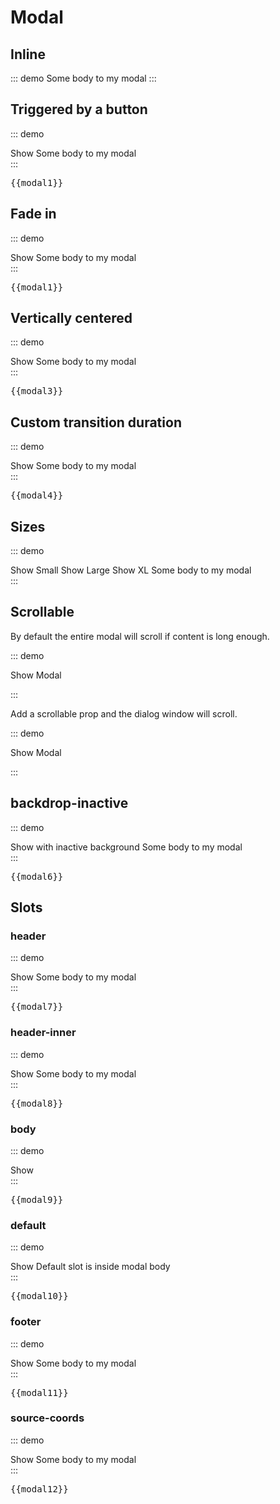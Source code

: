 # Modal

## Inline
::: demo
<modal inline show title="Modal Title">
	Some body to my modal
</modal>
:::

## Triggered by a button
::: demo
<div>
	<btn @click.native="modal1.show = true">Show</btn>
	<modal
		title="Modal Title"
		:show="modal1.show"
		@close="modal1.show = false"
		@save="modal1.saved = true; modal1.show = false"
	>
		Some body to my modal
	</modal>
</div>
:::
<pre class="text-white">{{modal1}}</pre>


## Fade in
::: demo
<div>
	<btn @click.native="modal2.show = true">Show</btn>
	<modal
		title="Modal Title"
		:show="modal2.show"
		fade
		@close="modal2.show = false"
		@save="modal2.saved = true; modal2.show = false"
	>
		Some body to my modal
	</modal>
</div>
:::
<pre class="text-white">{{modal1}}</pre>


## Vertically centered
::: demo
<div>
	<btn @click.native="modal3.show = true">Show</btn>
	<modal
	title="Modal Title"
	:show="modal3.show"
	fade
	centered
	@close="modal3.show = false"
	@save="modal3.saved = true; modal3.show = false"
	>
		Some body to my modal
	</modal>
</div>
:::
<pre class="text-white">{{modal3}}</pre>

## Custom transition duration
::: demo
<div>
	<btn @click.native="modal4.show = true">Show</btn>
	<modal
	title="Modal Title"
	:show="modal4.show"
	fade
	centered
	:transition-duration="500"
	@close="modal4.show = false"
	@save="modal4.saved = true; modal4.show = false"
	>
		Some body to my modal
	</modal>
</div>
:::
<pre class="text-white">{{modal4}}</pre>


## Sizes
::: demo
<div>
	<btn @click.native="modal5.size = 'sm'; modal5.show = true">Show Small</btn>
	<btn @click.native="modal5.size = 'lg'; modal5.show = true">Show Large</btn>
	<btn @click.native="modal5.size = 'xl'; modal5.show = true">Show XL</btn>
	<modal
	title="Modal Title"
	:show="modal5.show"
	:size="modal5.size"
	fade
	centered
	@close="modal5.show = false"
	@save="modal5.saved = true; modal5.show = false"
	>
		Some body to my modal
	</modal>
</div>
:::

## Scrollable

By default the entire modal will scroll if content is long enough.

::: demo
<div>
	<btn @click.native="modal5a.show = true">Show Modal</btn>
	<modal :show="modal5a.show" fade @close="modal5a.show = false">
		<p v-dummy:350></p>
	</modal>
</div>
:::

Add a scrollable prop and the dialog window will scroll.

::: demo
<div>
	<btn @click.native="modal5b.show = true">Show Modal</btn>
	<modal scrollable :show="modal5b.show" fade @close="modal5b.show = false">
		<p v-dummy:350></p>
	</modal>
</div>
:::

## backdrop-inactive
::: demo
<div>
	<btn @click.native="modal6.show = true">Show with inactive background</btn>
	<modal
	title="Modal Title"
	:show="modal6.show"
	backdrop-inactive
	@close="modal6.show = false"
	>
		Some body to my modal
	</modal>
</div>
:::
<pre class="text-white">{{modal6}}</pre>

## Slots
### header
::: demo
<div>
	<btn @click.native="modal7.show = true">Show</btn>
	<modal :show="modal7.show" fade title="Modal Title" @close="modal7.show = false">
		<template #header>
			<div class="modal-header bg-success text-white">
				Custom Header
				<button type="button" class="close" aria-label="Close" @click="modal7.show = false">
          <span aria-hidden="true">&times;</span>
        </button>
			</div>
		</template>
		Some body to my modal
	</modal>
</div>
:::
<pre class="text-white">{{modal7}}</pre>

### header-inner
::: demo
<div>
	<btn @click.native="modal8.show = true">Show</btn>
	<modal :show="modal8.show" fade title="Modal Title" @close="modal8.show = false">
		<template #header-inner>
			Custom Header
			<button type="button" class="close" aria-label="Close" @click="modal8.show = false">
        <span aria-hidden="true">&times;</span>
      </button>
		</template>
		Some body to my modal
	</modal>
</div>
:::
<pre class="text-white">{{modal8}}</pre>

### body
::: demo
<div>
	<btn @click.native="modal9.show = true">Show</btn>
	<modal :show="modal9.show" fade title="Modal Title" @close="modal9.show = false">
		<template #body>
			<div class="modal-body bg-success text-white">
				Custom Body
			</div>
		</template>
	</modal>
</div>
:::
<pre class="text-white">{{modal9}}</pre>

### default
::: demo
<div>
	<btn @click.native="modal10.show = true">Show</btn>
	<modal :show="modal10.show" fade title="Modal Title" @close="modal10.show = false">
		Default slot is inside modal body
	</modal>
</div>
:::
<pre class="text-white">{{modal10}}</pre>

### footer
::: demo
<div>
	<btn @click.native="modal11.show = true">Show</btn>
	<modal :show="modal11.show" fade title="Modal Title" @close="modal11.show = false" class="bg-success">
		Some body to my modal
		<template #footer>
			<div class="modal-footer">
				<span class="mr-auto">Custom Footer</span>
				<btn :outline="false" btn-class="secondary" @click.native="modal11.show = false">Close</btn>
				<btn :outline="false" btn-class="success" @click.native="modal11.saved = true; modal11.show = false">Save</btn>
			</div>
		</template>
	</modal>
</div>
:::
<pre class="text-white">{{modal11}}</pre>


### source-coords
::: demo
<div>
	<btn ref="sourceCoordsBtn" @click.native="modal12.show = true">Show</btn>
	<modal :show="modal12.show" fade :source-coords="sourceCoords()" title="Modal Title" @close="modal12.show = false" class="bg-success">
		Some body to my modal
	</modal>
</div>
:::
<pre class="text-white">{{modal12}}</pre>

<script>
export default {
	data () {
    return {
    	modal1:{
				saved:false,
				show:false
    	},
    	modal2:{
				saved:false,
				show:false
    	},
    	modal3:{
				saved:false,
				show:false
    	},
    	modal4:{
    		size:'',
				saved:false,
				show:false
    	},
    	modal5:{
				saved:false,
				show:false
    	},
    	modal5a:{
				saved:false,
				show:false
    	},
    	modal5b:{
				saved:false,
				show:false
    	},
    	modal6:{
				saved:false,
				show:false
    	},
    	modal7:{
				saved:false,
				show:false
    	},
    	modal8:{
				saved:false,
				show:false
    	},
    	modal9:{
				saved:false,
				show:false
    	},
    	modal10:{
				saved:false,
				show:false
    	},
    	modal11:{
				saved:false,
				show:false
    	},
    	modal12:{
				saved:false,
				show:false
    	},
    	modal13:{
				saved:false,
				show:false
    	},
    	modal14:{
				saved:false,
				show:false
    	},
    }
  },
  methods:{
  	sourceCoords(){
  		if(this.$refs.sourceCoordsBtn){
  			var co = this.$refs.sourceCoordsBtn.$el.getBoundingClientRect()
  			var coAdjusted = {
  				top:co.top - 74,
  				left:co.left - 218,
  				width:co.width,
  				height:co.height,
  			}
	  		return coAdjusted
	  	}
  	}
  }
}
</script>

